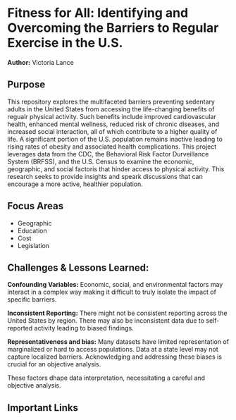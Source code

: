 # Fitness for All: Identifying and Overcoming the Barriers to Regular Exercise in the U.S.

**Author:** Victoria Lance

## Purpose
This repository explores the multifaceted barriers preventing sedentary adults in the United States from accessing the life-changing benefits of regualr physical activity. Such benefits include improved cardiovascular health, enhanced mental wellness, reduced risk of chronic diseases, and increased social interaction, all of which contribute to a higher quality of life. A significant portion of the U.S. population remains inactive leading to rising rates of obesity and associated health complications. This project leverages data from the CDC, the Behavioral Risk Factor Durveillance System (BRFSS), and the U.S. Census to examine the economic, geographic, and social factoris that hinder access to physical activity. This research seeks to provide insights and speark discussions that can encourage a more active, healthier population. 


## Focus Areas
- Geographic
- Education
- Cost
- Legislation


## Challenges & Lessons Learned:
**Confounding Variables:**  Economic, social, and environmental factors may interact in a complex way making it difficult to truly isolate the impact of specific barriers.  

**Inconsistent Reporting:** There might not be consistent reporting across the United States by region. There may also be inconsistent data due to self-reported activity leading to biased findings.

**Representativeness and bias:**  Many datasets have limited representation of marginalized or hard to access populations. Data at a state level may not capture localized barriers. Acknowledging and addressing these biases is crucial for an objective analysis.

These factors dhape data interpretation, necessitating a careful and objective analysis. 


## Important Links

